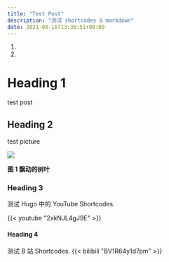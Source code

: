 ```yaml
---
title: "Test Post"
description: "测试 shortcodes & markdown"
date: 2021-08-16T13:30:51+08:00
---
```


1.
2.
# Heading 1
test post
## Heading 2

test picture

![](https://imgns.oss-cn-beijing.aliyuncs.com/img/20210816155347.gif)

**图 1 飘动的树叶**

### Heading 3

测试 Hugo 中的 YouTube Shortcodes.

{{< youtube "2xkNJL4gJ9E" >}}



#### Heading 4

测试 B 站 Shortcodes.
{{< bilibili  "BV1R64y1d7pm" >}}
